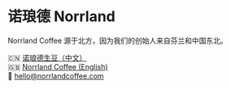 # 诺琅德 Norrland

Norrland Coffee 源于北方，因为我们的创始人来自芬兰和中国东北。

🇨🇳 [诺琅德生豆（中文）](https://nuolangde.com/)  
🇬🇧 [Norrland Coffee (English)](https://norrlandcoffee.com/)  
📧 hello@norrlandcoffee.com
